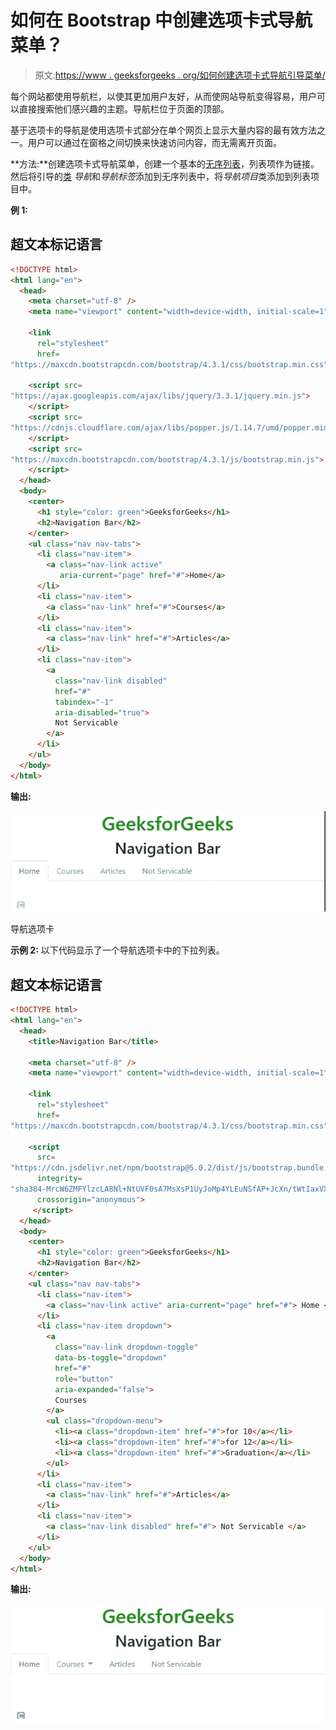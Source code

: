 # 如何在 Bootstrap 中创建选项卡式导航菜单？

> 原文:[https://www . geeksforgeeks . org/如何创建选项卡式导航引导菜单/](https://www.geeksforgeeks.org/how-to-create-a-tabbed-navigation-menu-in-bootstrap/)

每个网站都使用导航栏，以使其更加用户友好，从而使网站导航变得容易，用户可以直接搜索他们感兴趣的主题。导航栏位于页面的顶部。

基于选项卡的导航是使用选项卡式部分在单个网页上显示大量内容的最有效方法之一。用户可以通过在窗格之间切换来快速访问内容，而无需离开页面。

**方法:**创建选项卡式导航菜单，创建一个基本的[无序列表](https://www.geeksforgeeks.org/html-lists/)，列表项作为链接。然后将引导的[类](https://www.geeksforgeeks.org/bootstrap-4-navs/) *导航*和*导航标签*添加到无序列表中，将*导航项目*类添加到列表项目中。

**例 1:**

## 超文本标记语言

```html
<!DOCTYPE html>
<html lang="en">
  <head>
    <meta charset="utf-8" />
    <meta name="viewport" content="width=device-width, initial-scale=1" />

    <link
      rel="stylesheet"
      href=
"https://maxcdn.bootstrapcdn.com/bootstrap/4.3.1/css/bootstrap.min.css"/>

    <script src=
"https://ajax.googleapis.com/ajax/libs/jquery/3.3.1/jquery.min.js">
    </script>
    <script src=
"https://cdnjs.cloudflare.com/ajax/libs/popper.js/1.14.7/umd/popper.min.js">
    </script>
    <script src=
"https://maxcdn.bootstrapcdn.com/bootstrap/4.3.1/js/bootstrap.min.js">
    </script>
  </head>
  <body>
    <center>
      <h1 style="color: green">GeeksforGeeks</h1>
      <h2>Navigation Bar</h2>
    </center>
    <ul class="nav nav-tabs">
      <li class="nav-item">
        <a class="nav-link active" 
           aria-current="page" href="#">Home</a>
      </li>
      <li class="nav-item">
        <a class="nav-link" href="#">Courses</a>
      </li>
      <li class="nav-item">
        <a class="nav-link" href="#">Articles</a>
      </li>
      <li class="nav-item">
        <a
          class="nav-link disabled"
          href="#"
          tabindex="-1"
          aria-disabled="true">
          Not Servicable
        </a>
      </li>
    </ul>
  </body>
</html>
```

**输出:**

![](img/14e43a28f27291ce822e26c706dc793d.png)

导航选项卡

**示例 2:** 以下代码显示了一个导航选项卡中的下拉列表。

## 超文本标记语言

```html
<!DOCTYPE html>
<html lang="en">
  <head>
    <title>Navigation Bar</title>

    <meta charset="utf-8" />
    <meta name="viewport" content="width=device-width, initial-scale=1" />

    <link
      rel="stylesheet"
      href=
"https://maxcdn.bootstrapcdn.com/bootstrap/4.3.1/css/bootstrap.min.css"/>

    <script
      src=
"https://cdn.jsdelivr.net/npm/bootstrap@5.0.2/dist/js/bootstrap.bundle.min.js"
      integrity=
"sha384-MrcW6ZMFYlzcLA8Nl+NtUVF0sA7MsXsP1UyJoMp4YLEuNSfAP+JcXn/tWtIaxVXM"
      crossorigin="anonymous">
     </script>
  </head>
  <body>
    <center>
      <h1 style="color: green">GeeksforGeeks</h1>
      <h2>Navigation Bar</h2>
    </center>
    <ul class="nav nav-tabs">
      <li class="nav-item">
        <a class="nav-link active" aria-current="page" href="#"> Home </a>
      </li>
      <li class="nav-item dropdown">
        <a
          class="nav-link dropdown-toggle"
          data-bs-toggle="dropdown"
          href="#"
          role="button"
          aria-expanded="false">
          Courses
        </a>
        <ul class="dropdown-menu">
          <li><a class="dropdown-item" href="#">for 10</a></li>
          <li><a class="dropdown-item" href="#">for 12</a></li>
          <li><a class="dropdown-item" href="#">Graduation</a></li>
        </ul>
      </li>
      <li class="nav-item">
        <a class="nav-link" href="#">Articles</a>
      </li>
      <li class="nav-item">
        <a class="nav-link disabled" href="#"> Not Servicable </a>
      </li>
    </ul>
  </body>
</html>
```

**输出:**

![](img/872182842a073164edfdf143ef5ebe7a.png)